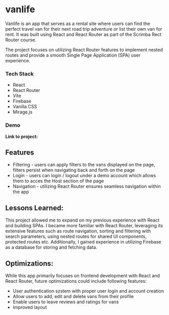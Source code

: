 # vanlife
Vanlife is an app that serves as a rental site where users can find the perfect travel van for their next road trip adventure or list their own van for rent. It was built using React and React Router as part of the Scrimba Rect Router course.

The project focuses on utilizing React Router features to implement nested routes and provide a smooth Single Page Application (SPA) user experience.

### Tech Stack
+ React
+ React Router
+ Vite
+ Firebase
+ Vanilla CSS
+ Mirage.js

### Demo
**Link to project:**

## Features
+ Filtering - users can apply filters to the vans displayed on the page, filters persist when navigating back and forth on the page
+ Login - users can login / logout under a demo account which allows them to acces the Host section of the page
+ Navigation - utilizing React Router ensures seamless navigation within the app

## Lessons Learned:
This project allowed me to expand on my previous experience with React and building SPAs. I became more familiar with React Router, leveraging its extensive features such as route navigation, sorting and filtering with search parameters, using nested routes for shared UI components, protected routes etc. Additionally, I gained experience in utilizing Firebase as a database for storing and fetching data.

## Optimizations:
While this app primarily focuses on frontend development with React and React Router, future optimizations could include following features:
+ User authentication szstem with proper user login and account creation
+ Allow users to add, edit and delete vans from their profile
+ Enable users to leave reviews and ratings for vans
+ Improved layout